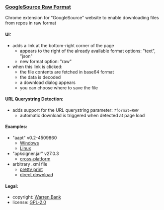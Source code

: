 ### [GoogleSource Raw Format](https://github.com/warren-bank/crx-googlesource-raw-format)

Chrome extension for "GoogleSource" website to enable downloading files from repos in raw format

#### UI:

* adds a link at the bottom-right corner of the page
  * appears to the right of the already available format options: "text", "json"
  * new format option: "raw"
* when this link is clicked:
  * the file contents are fetched in base64 format
  * the data is decoded
  * a download dialog appears
  * you can choose where to save the file

#### URL Querystring Detection:

* adds support for the URL querystring parameter: `?format=RAW`
  * automatic download is triggered when detected at page load

#### Examples:

* "aapt" v0.2-4509860
  * [Windows](https://android.googlesource.com/platform/prebuilts/sdk/+/platform-tools-29.0.3/tools/windows/bin/aapt.exe)
  * [Linux](https://android.googlesource.com/platform/prebuilts/sdk/+/platform-tools-29.0.3/tools/linux/bin/aapt)
* "apksigner.jar" v27.0.3
  * [cross-platform](https://chromium.googlesource.com/android_tools/+/c22a664c39af72dd8f89200220713dcad811300a/sdk/build-tools/27.0.3/lib/apksigner.jar)
* arbitrary .xml file
  * [pretty print](https://android.googlesource.com/platform/manifest/+/refs/heads/master/default.xml)
  * [direct download](https://android.googlesource.com/platform/manifest/+/refs/heads/master/default.xml?format=RAW)

#### Legal:

* copyright: [Warren Bank](https://github.com/warren-bank)
* license: [GPL-2.0](https://www.gnu.org/licenses/old-licenses/gpl-2.0.txt)
